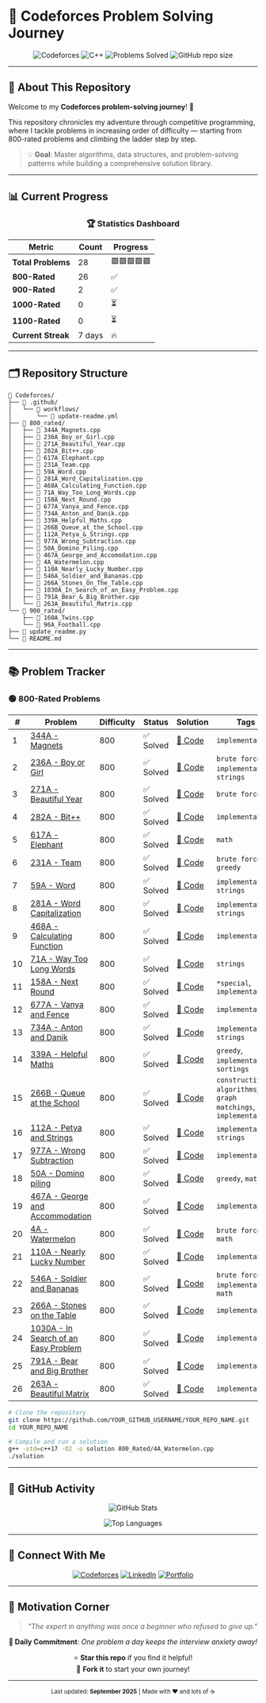 # 🚀 Codeforces Problem Solving Journey

<div align="center">

![Codeforces](https://img.shields.io/badge/Codeforces-1F8ACB?style=for-the-badge&logo=codeforces&logoColor=white)
![C++](https://img.shields.io/badge/C++17-00599C?style=for-the-badge&logo=c%2B%2B&logoColor=white)
![Problems Solved](https://img.shields.io/badge/Problems%20Solved-28-success?style=for-the-badge)
![GitHub repo size](https://img.shields.io/github/repo-size/swayam200/Codeforces?style=for-the-badge)

</div>

---

## 🎯 About This Repository

Welcome to my **Codeforces problem-solving journey**! 🌟

This repository chronicles my adventure through competitive programming, where I tackle problems in increasing order of difficulty — starting from 800-rated problems and climbing the ladder step by step.

> 💡 **Goal**: Master algorithms, data structures, and problem-solving patterns while building a comprehensive solution library.

---

## 📊 Current Progress

<div align="center">

### 🏆 Statistics Dashboard

| Metric | Count | Progress |
|--------|-------|----------|
| **Total Problems** | 28 | 🟩🟩🟩🟩🟩 |
| **800-Rated** | 26 | ✅ |
| **900-Rated** | 2 | ✅ |
| **1000-Rated** | 0 | ⏳ |
| **1100-Rated** | 0 | ⏳ |
| **Current Streak** | 7 days | 🔥 |

</div>

---

## 🗂️ Repository Structure

```
📁 Codeforces/
├── 📂 .github/
│   └── 📂 workflows/
│       └── 📄 update-readme.yml
├── 📂 800_rated/
│   ├── 📄 344A_Magnets.cpp
│   ├── 📄 236A_Boy_or_Girl.cpp
│   ├── 📄 271A_Beautiful_Year.cpp
│   ├── 📄 282A_Bit++.cpp
│   ├── 📄 617A_Elephant.cpp
│   ├── 📄 231A_Team.cpp
│   ├── 📄 59A_Word.cpp
│   ├── 📄 281A_Word_Capitalization.cpp
│   ├── 📄 468A_Calculating_Function.cpp
│   ├── 📄 71A_Way_Too_Long_Words.cpp
│   ├── 📄 158A_Next_Round.cpp
│   ├── 📄 677A_Vanya_and_Fence.cpp
│   ├── 📄 734A_Anton_and_Danik.cpp
│   ├── 📄 339A_Helpful_Maths.cpp
│   ├── 📄 266B_Queue_at_the_School.cpp
│   ├── 📄 112A_Petya_&_Strings.cpp
│   ├── 📄 977A_Wrong_Subtraction.cpp
│   ├── 📄 50A_Domino_Piling.cpp
│   ├── 📄 467A_George_and_Accomodation.cpp
│   ├── 📄 4A_Watermelon.cpp
│   ├── 📄 110A_Nearly_Lucky_Number.cpp
│   ├── 📄 546A_Soldier_and_Bananas.cpp
│   ├── 📄 266A_Stones_On_The_Table.cpp
│   ├── 📄 1030A_In_Search_of_an_Easy_Problem.cpp
│   ├── 📄 791A_Bear_&_Big_Brother.cpp
│   └── 📄 263A_Beautiful_Matrix.cpp
└── 📂 900_rated/
    ├── 📄 160A_Twins.cpp
    └── 📄 96A_Football.cpp
├── 📄 update_readme.py
└── 📄 README.md
```

---

## 📚 Problem Tracker

### 🟢 800-Rated Problems

| # | Problem | Difficulty | Status | Solution | Tags |
|---|---------|------------|--------|----------|------|
| 1 | [344A - Magnets](https://codeforces.com/problemset/problem/344/A) | 800 | ✅ Solved | [📝 Code](./800_rated/344A_Magnets.cpp) | `implementation` |
| 2 | [236A - Boy or Girl](https://codeforces.com/problemset/problem/236/A) | 800 | ✅ Solved | [📝 Code](./800_rated/236A_Boy_or_Girl.cpp) | `brute force`, `implementation`, `strings` |
| 3 | [271A - Beautiful Year](https://codeforces.com/problemset/problem/271/A) | 800 | ✅ Solved | [📝 Code](./800_rated/271A_Beautiful_Year.cpp) | `brute force` |
| 4 | [282A - Bit++](https://codeforces.com/problemset/problem/282/A) | 800 | ✅ Solved | [📝 Code](./800_rated/282A_Bit++.cpp) | `implementation` |
| 5 | [617A - Elephant](https://codeforces.com/problemset/problem/617/A) | 800 | ✅ Solved | [📝 Code](./800_rated/617A_Elephant.cpp) | `math` |
| 6 | [231A - Team](https://codeforces.com/problemset/problem/231/A) | 800 | ✅ Solved | [📝 Code](./800_rated/231A_Team.cpp) | `brute force`, `greedy` |
| 7 | [59A - Word](https://codeforces.com/problemset/problem/59/A) | 800 | ✅ Solved | [📝 Code](./800_rated/59A_Word.cpp) | `implementation`, `strings` |
| 8 | [281A - Word Capitalization](https://codeforces.com/problemset/problem/281/A) | 800 | ✅ Solved | [📝 Code](./800_rated/281A_Word_Capitalization.cpp) | `implementation`, `strings` |
| 9 | [468A - Calculating Function](https://codeforces.com/problemset/problem/468/A) | 800 | ✅ Solved | [📝 Code](./800_rated/468A_Calculating_Function.cpp) | `implementation` |
| 10 | [71A - Way Too Long Words](https://codeforces.com/problemset/problem/71/A) | 800 | ✅ Solved | [📝 Code](./800_rated/71A_Way_Too_Long_Words.cpp) | `strings` |
| 11 | [158A - Next Round](https://codeforces.com/problemset/problem/158/A) | 800 | ✅ Solved | [📝 Code](./800_rated/158A_Next_Round.cpp) | `*special`, `implementation` |
| 12 | [677A - Vanya and Fence](https://codeforces.com/problemset/problem/677/A) | 800 | ✅ Solved | [📝 Code](./800_rated/677A_Vanya_and_Fence.cpp) | `implementation` |
| 13 | [734A - Anton and Danik](https://codeforces.com/problemset/problem/734/A) | 800 | ✅ Solved | [📝 Code](./800_rated/734A_Anton_and_Danik.cpp) | `implementation`, `strings` |
| 14 | [339A - Helpful Maths](https://codeforces.com/problemset/problem/339/A) | 800 | ✅ Solved | [📝 Code](./800_rated/339A_Helpful_Maths.cpp) | `greedy`, `implementation`, `sortings` |
| 15 | [266B - Queue at the School](https://codeforces.com/problemset/problem/266/B) | 800 | ✅ Solved | [📝 Code](./800_rated/266B_Queue_at_the_School.cpp) | `constructive algorithms`, `graph matchings`, `implementation` |
| 16 | [112A - Petya and Strings](https://codeforces.com/problemset/problem/112/A) | 800 | ✅ Solved | [📝 Code](./800_rated/112A_Petya_&_Strings.cpp) | `implementation`, `strings` |
| 17 | [977A - Wrong Subtraction](https://codeforces.com/problemset/problem/977/A) | 800 | ✅ Solved | [📝 Code](./800_rated/977A_Wrong_Subtraction.cpp) | `implementation` |
| 18 | [50A - Domino piling](https://codeforces.com/problemset/problem/50/A) | 800 | ✅ Solved | [📝 Code](./800_rated/50A_Domino_Piling.cpp) | `greedy`, `math` |
| 19 | [467A - George and Accommodation](https://codeforces.com/problemset/problem/467/A) | 800 | ✅ Solved | [📝 Code](./800_rated/467A_George_and_Accomodation.cpp) | `implementation` |
| 20 | [4A - Watermelon](https://codeforces.com/problemset/problem/4/A) | 800 | ✅ Solved | [📝 Code](./800_rated/4A_Watermelon.cpp) | `brute force`, `math` |
| 21 | [110A - Nearly Lucky Number](https://codeforces.com/problemset/problem/110/A) | 800 | ✅ Solved | [📝 Code](./800_rated/110A_Nearly_Lucky_Number.cpp) | `implementation` |
| 22 | [546A - Soldier and Bananas](https://codeforces.com/problemset/problem/546/A) | 800 | ✅ Solved | [📝 Code](./800_rated/546A_Soldier_and_Bananas.cpp) | `brute force`, `implementation`, `math` |
| 23 | [266A - Stones on the Table](https://codeforces.com/problemset/problem/266/A) | 800 | ✅ Solved | [📝 Code](./800_rated/266A_Stones_On_The_Table.cpp) | `implementation` |
| 24 | [1030A - In Search of an Easy Problem](https://codeforces.com/problemset/problem/1030/A) | 800 | ✅ Solved | [📝 Code](./800_rated/1030A_In_Search_of_an_Easy_Problem.cpp) | `implementation` |
| 25 | [791A - Bear and Big Brother](https://codeforces.com/problemset/problem/791/A) | 800 | ✅ Solved | [📝 Code](./800_rated/791A_Bear_&_Big_Brother.cpp) | `implementation` |
| 26 | [263A - Beautiful Matrix](https://codeforces.com/problemset/problem/263/A) | 800 | ✅ Solved | [📝 Code](./800_rated/263A_Beautiful_Matrix.cpp) | `implementation` |### ⚡ Quick Setup
```bash
# Clone the repository
git clone https://github.com/YOUR_GITHUB_USERNAME/YOUR_REPO_NAME.git
cd YOUR_REPO_NAME

# Compile and run a solution
g++ -std=c++17 -O2 -o solution 800_Rated/4A_Watermelon.cpp
./solution
```

---

## 🌟 GitHub Activity

<div align="center">

![GitHub Stats](https://github-readme-stats.vercel.app/api?username=swayam200&show_icons=true&theme=tokyonight&hide_border=true)

![Top Languages](https://github-readme-stats.vercel.app/api/top-langs/?username=swayam200&layout=compact&theme=tokyonight&hide_border=true)

</div>

---

## 🤝 Connect With Me

<div align="center">

[![Codeforces](https://img.shields.io/badge/Codeforces-swayam200-1F8ACB?style=for-the-badge&logo=codeforces)](https://codeforces.com/profile/swayam200)
[![LinkedIn](https://img.shields.io/badge/LinkedIn-Connect-0077B5?style=for-the-badge&logo=linkedin)](https://linkedin.com/in/swayam200)
[![Portfolio](https://img.shields.io/badge/Portfolio-Visit-FF5722?style=for-the-badge&logo=google-chrome)](https://swayam200.github.io)

</div>

---

## 💭 Motivation Corner

> *"The expert in anything was once a beginner who refused to give up."*

<div align="center">

**🎯 Daily Commitment**: *One problem a day keeps the interview anxiety away!*

⭐ **Star this repo** if you find it helpful!  
🍴 **Fork it** to start your own journey!

</div>

---

<div align="center">
<sub>Last updated: <strong>September 2025</strong> | Made with ❤️ and lots of ☕</sub>
</div>